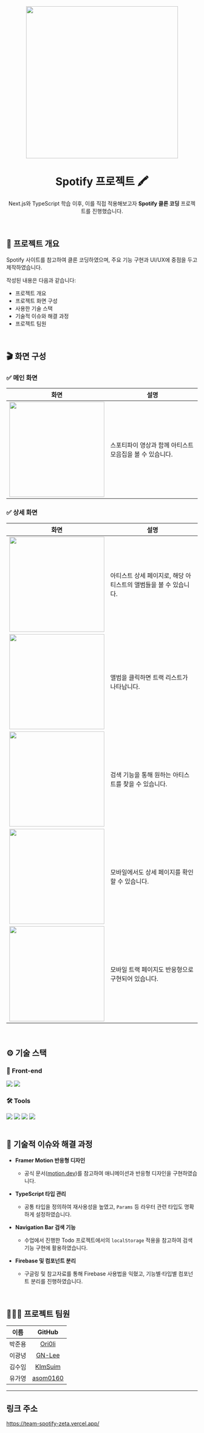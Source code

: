 <div align="center">

<img src="https://wwwmarketing.scdn.co/img/structured-data/logo.png" width="400"/>

# Spotify 프로젝트 🖍️

Next.js와 TypeScript 학습 이후, 이를 직접 적용해보고자 **Spotify 클론 코딩** 프로젝트를 진행했습니다.

</div>

<br/>

## 📝 프로젝트 개요

Spotify 사이트를 참고하여 클론 코딩하였으며, 주요 기능 구현과 UI/UX에 중점을 두고 제작하였습니다.

작성된 내용은 다음과 같습니다:

- 프로젝트 개요
- 프로젝트 화면 구성
- 사용한 기술 스택
- 기술적 이슈와 해결 과정
- 프로젝트 팀원

<br/>

## 🎬 화면 구성

### ✅ 메인 화면

|                      화면                      | 설명                                                     |
| :--------------------------------------------: | -------------------------------------------------------- |
| <img src="./public/mainpage.png" width="250"/> | 스포티파이 영상과 함께 아티스트 모음집을 볼 수 있습니다. |

### ✅ 상세 화면

|                        화면                        | 설명                                                             |
| :------------------------------------------------: | ---------------------------------------------------------------- |
|  <img src="./public/detailpage.png" width="250"/>  | 아티스트 상세 페이지로, 해당 아티스트의 앨범들을 볼 수 있습니다. |
|  <img src="./public/trackpage.png" width="250"/>   | 앨범을 클릭하면 트랙 리스트가 나타납니다.                        |
|  <img src="./public/searchpage.png" width="250"/>  | 검색 기능을 통해 원하는 아티스트를 찾을 수 있습니다.             |
| <img src="./public/detailMobile.png" width="250"/> | 모바일에서도 상세 페이지를 확인할 수 있습니다.                   |
| <img src="./public/trackMobile.png" width="250"/>  | 모바일 트랙 페이지도 반응형으로 구현되어 있습니다.               |

<br/>

## ⚙ 기술 스택

### 🧩 Front-end

<div>
<img src="https://img.shields.io/badge/Next.js-black?logo=next.js"/>
<img src="https://img.shields.io/badge/TypeScript-blue?logo=typescript&logoColor=white"/>
</div>

### 🛠 Tools

<div>
<img src="https://img.shields.io/badge/Firebase-FFCA28?logo=firebase&logoColor=white"/>
<img src="https://img.shields.io/badge/Tailwind_CSS-06B6D4?logo=tailwindcss&logoColor=white"/>
<img src="https://img.shields.io/badge/Framer_Motion-black?logo=framer&logoColor=white"/>
<img src="https://img.shields.io/badge/React-20232A?logo=react&logoColor=61DAFB"/>
</div>

<br/>

## 🤔 기술적 이슈와 해결 과정

- **Framer Motion 반응형 디자인**

  - 공식 문서([motion.dev](https://motion.dev))를 참고하여 애니메이션과 반응형 디자인을 구현하였습니다.

- **TypeScript 타입 관리**

  - 공통 타입을 정의하여 재사용성을 높였고, `Params` 등 라우터 관련 타입도 명확하게 설정하였습니다.

- **Navigation Bar 검색 기능**

  - 수업에서 진행한 Todo 프로젝트에서의 `localStorage` 적용을 참고하여 검색 기능 구현에 활용하였습니다.

- **Firebase 및 컴포넌트 분리**
  - 구글링 및 참고자료를 통해 Firebase 사용법을 익혔고, 기능별·타입별 컴포넌트 분리를 진행하였습니다.

<br/>

## 👨‍👩‍👧 프로젝트 팀원

|  이름  |                 GitHub                  |
| :----: | :-------------------------------------: |
| 박준용 |   [Ori0li](https://github.com/Ori0li)   |
| 이광녕 |   [GN-Lee](https://github.com/GN-Lee)   |
| 김수임 |  [KImSuim](https://github.com/KImSuim)  |
| 유가영 | [asom0160](https://github.com/asom0160) |

---

## 링크 주소

https://team-spotify-zeta.vercel.app/

